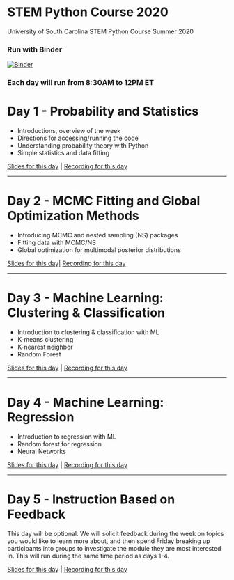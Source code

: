 # STEM Python Course 2020

University of South Carolina STEM Python Course Summer 2020


### Run with Binder

[![Binder](https://mybinder.org/badge_logo.svg)](https://mybinder.org/v2/gh/uofscphysics/STEM_Python_Course/Summer2020)

### Each day will run from 8:30AM to 12PM ET

# Day 1 - Probability and Statistics
* Introductions, overview of the week
* Directions for accessing/running the code
* Understanding probability theory with Python
* Simple statistics and data fitting

[Slides for this day](https://docs.google.com/presentation/d/11_07j09Kxa7lyDdU-eumKqfXzdFePYT2x5q7RT6KwrI/edit?usp=sharing) | 
[Recording for this day](https://youtu.be/z4TvJKNgffg)
____
# Day 2 - MCMC Fitting and Global Optimization Methods
* Introducing MCMC and nested sampling (NS) packages
* Fitting data with MCMC/NS 
* Global optimization for multimodal posterior distributions

[Slides for this day](https://docs.google.com/presentation/d/1WDA-fPV1ouuzx-_FelnE_g2s2J42xSisAOSZvHxSnSU/edit?usp=sharing)| 
[Recording for this day](https://youtu.be/8vwLXxAdC9Y)
____
# Day 3 - Machine Learning: Clustering & Classification
* Introduction to clustering & classification with ML
* K-means clustering
* K-nearest neighbor
* Random Forest

[Slides for this day](https://docs.google.com/presentation/d/1ao4RWm5l6sdd9JhUNdGprSoV19pnqmxU2qfvju5UE5w/edit?usp=sharing) | 
[Recording for this day](https://youtu.be/z-ilieZ5f80)
____
# Day 4 - Machine Learning: Regression
* Introduction to regression with ML
* Random forest for regression
* Neural Networks

[Slides for this day](https://docs.google.com/presentation/d/1292IC5cYID3oUPv5c05HIDM07p-4sKBwqmkVHnd7OcI/edit?usp=sharing) | 
[Recording for this day](https://youtu.be/pAv6p9qgBwc)
____
# Day 5 - Instruction Based on Feedback

This day will be optional. We will solicit feedback during the week on topics you would like to learn more about, and then 
spend Friday breaking up participants into groups to investigate the module they are most interested in. This will
run during the same time period as days 1-4.

[Slides for this day](https://docs.google.com/presentation/d/1WoicaQJMif3kXWEq7zNVqDIzIw0tad3aSmpcN2GoGcM/edit?usp=sharing) | 
[Recording for this day](https://youtu.be/ejvIncgsRPc)
